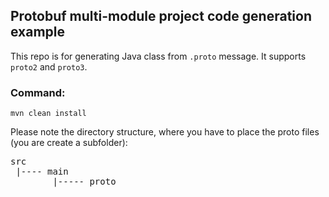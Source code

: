 ## Protobuf multi-module project code generation example

This repo is for generating Java class from `.proto` message. It supports `proto2` and `proto3`.

### Command:

`mvn clean install`

Please note the directory structure, where you have to place the proto files (you are create a subfolder):

<pre>
src
 |---- main
        |----- proto
   </pre>
